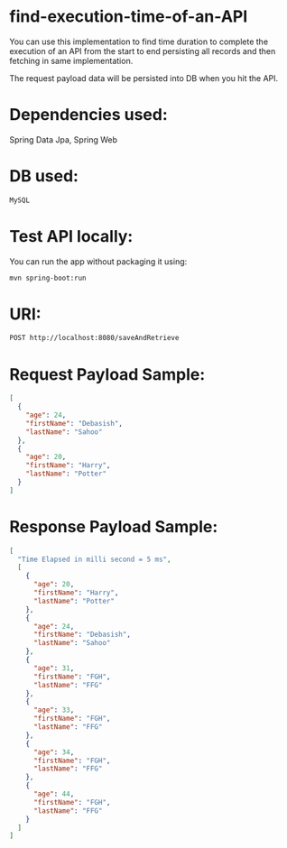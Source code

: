 # find-execution-time-of-an-API

You can use this implementation to find time duration to complete the execution of an API from the start to end
persisting all records and then fetching in same implementation.

The request payload data will be persisted into DB when you hit the API.

# Dependencies used:

Spring Data Jpa, Spring Web

# DB used:

```bash
MySQL
```

# Test API locally:

You can run the app without packaging it using:

```bash
mvn spring-boot:run
```

# URI:

```bash
POST http://localhost:8080/saveAndRetrieve
```

# Request Payload Sample:

```json
[
  {
    "age": 24,
    "firstName": "Debasish",
    "lastName": "Sahoo"
  },
  {
    "age": 20,
    "firstName": "Harry",
    "lastName": "Potter"
  }
]
```

# Response Payload Sample:

```json
[
  "Time Elapsed in milli second = 5 ms",
  [
    {
      "age": 20,
      "firstName": "Harry",
      "lastName": "Potter"
    },
    {
      "age": 24,
      "firstName": "Debasish",
      "lastName": "Sahoo"
    },
    {
      "age": 31,
      "firstName": "FGH",
      "lastName": "FFG"
    },
    {
      "age": 33,
      "firstName": "FGH",
      "lastName": "FFG"
    },
    {
      "age": 34,
      "firstName": "FGH",
      "lastName": "FFG"
    },
    {
      "age": 44,
      "firstName": "FGH",
      "lastName": "FFG"
    }
  ]
]
```
